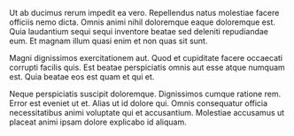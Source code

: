 Ut ab ducimus rerum impedit ea vero. Repellendus natus molestiae facere officiis nemo dicta. Omnis animi nihil doloremque eaque doloremque est. Quia laudantium sequi sequi inventore beatae sed deleniti repudiandae eum. Et magnam illum quasi enim et non quas sit sunt.
 Magni dignissimos exercitationem aut. Quod et cupiditate facere occaecati corrupti facilis quis. Est beatae perspiciatis omnis aut esse atque numquam est. Quia beatae eos est quam et qui et.
 Neque perspiciatis suscipit doloremque. Dignissimos cumque ratione rem. Error est eveniet ut et. Alias ut id dolore qui. Omnis consequatur officia necessitatibus animi voluptate qui et accusantium. Molestiae accusamus ut placeat animi ipsam dolore explicabo id aliquam.